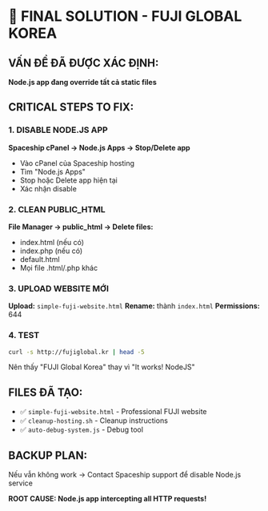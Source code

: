 # 🎯 FINAL SOLUTION - FUJI GLOBAL KOREA

## VẤN ĐỀ ĐÃ ĐƯỢC XÁC ĐỊNH:
**Node.js app đang override tất cả static files**

## CRITICAL STEPS TO FIX:

### 1. DISABLE NODE.JS APP
**Spaceship cPanel → Node.js Apps → Stop/Delete app**
- Vào cPanel của Spaceship hosting
- Tìm "Node.js Apps" 
- Stop hoặc Delete app hiện tại
- Xác nhận disable

### 2. CLEAN PUBLIC_HTML
**File Manager → public_html → Delete files:**
- index.html (nếu có)
- index.php (nếu có)  
- default.html
- Mọi file .html/.php khác

### 3. UPLOAD WEBSITE MỚI
**Upload:** `simple-fuji-website.html`
**Rename:** thành `index.html`
**Permissions:** 644

### 4. TEST
```bash
curl -s http://fujiglobal.kr | head -5
```
Nên thấy "FUJI Global Korea" thay vì "It works! NodeJS"

## FILES ĐÃ TẠO:
- ✅ `simple-fuji-website.html` - Professional FUJI website
- ✅ `cleanup-hosting.sh` - Cleanup instructions  
- ✅ `auto-debug-system.js` - Debug tool

## BACKUP PLAN:
Nếu vẫn không work → Contact Spaceship support để disable Node.js service

**ROOT CAUSE: Node.js app intercepting all HTTP requests!**
